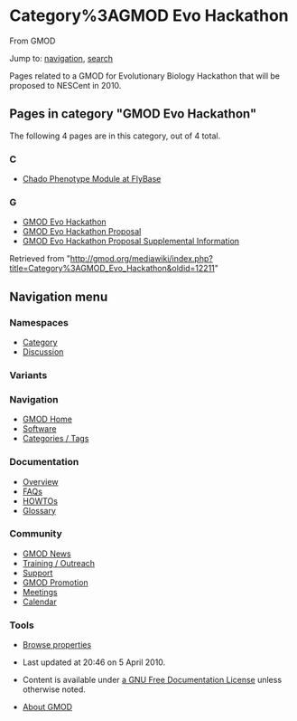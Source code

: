 









<span id="top"></span>







# <span dir="auto">Category%3AGMOD Evo Hackathon</span>





From GMOD









Jump to: [navigation](#mw-navigation), [search](#p-search)





Pages related to a GMOD for Evolutionary Biology Hackathon that will be
proposed to NESCent in 2010.





## Pages in category "GMOD Evo Hackathon"

The following 4 pages are in this category, out of 4 total.



### C

- [Chado Phenotype Module at
  FlyBase](Chado_Phenotype_Module_at_FlyBase "Chado Phenotype Module at FlyBase")

### G

- [GMOD Evo Hackathon](GMOD_Evo_Hackathon "GMOD Evo Hackathon")
- [GMOD Evo Hackathon
  Proposal](GMOD_Evo_Hackathon_Proposal "GMOD Evo Hackathon Proposal")
- [GMOD Evo Hackathon Proposal Supplemental
  Information](GMOD_Evo_Hackathon_Proposal_Supplemental_Information "GMOD Evo Hackathon Proposal Supplemental Information")











Retrieved from
"<http://gmod.org/mediawiki/index.php?title=Category%3AGMOD_Evo_Hackathon&oldid=12211>"

















## Navigation menu









### Namespaces

- <span id="ca-nstab-category"><a href="Category%3AGMOD_Evo_Hackathon" accesskey="c"
  title="View the category page [c]">Category</a></span>
- <span id="ca-talk"><a
  href="http://gmod.org/mediawiki/index.php?title=Category_talk:GMOD_Evo_Hackathon&amp;action=edit&amp;redlink=1"
  accesskey="t"
  title="Discussion about the content page [t]">Discussion</a></span>





### 

### Variants[](#)























<a href="Main_Page"
style="background-image: url(../images/GMOD-cogs.png);"
title="Visit the main page"></a>





### Navigation



- <span id="n-GMOD-Home">[GMOD Home](Main_Page)</span>
- <span id="n-Software">[Software](GMOD_Components)</span>
- <span id="n-Categories-.2F-Tags">[Categories /
  Tags](Categories)</span>







### Documentation



- <span id="n-Overview">[Overview](Overview)</span>
- <span id="n-FAQs">[FAQs](Category%3AFAQ)</span>
- <span id="n-HOWTOs">[HOWTOs](Category%3AHOWTO)</span>
- <span id="n-Glossary">[Glossary](Glossary)</span>







### Community



- <span id="n-GMOD-News">[GMOD News](GMOD_News)</span>
- <span id="n-Training-.2F-Outreach">[Training /
  Outreach](Training_and_Outreach)</span>
- <span id="n-Support">[Support](Support)</span>
- <span id="n-GMOD-Promotion">[GMOD Promotion](GMOD_Promotion)</span>
- <span id="n-Meetings">[Meetings](Meetings)</span>
- <span id="n-Calendar">[Calendar](Calendar)</span>







### Tools




- <span id="t-smwbrowselink"><a href="Special%3ABrowse/Category%3AGMOD_Evo_Hackathon"
  rel="smw-browse">Browse properties</a></span>












- <span id="footer-info-lastmod">Last updated at 20:46 on 5 April
  2010.</span>
<!-- - <span id="footer-info-viewcount">9,180 page views.</span> -->
- <span id="footer-info-copyright">Content is available under
  <a href="http://www.gnu.org/licenses/fdl-1.3.html" class="external"
  rel="nofollow">a GNU Free Documentation License</a> unless otherwise
  noted.</span>

<!-- -->

- <span id="footer-places-about">[About
  GMOD](GMOD%3AAbout "GMOD%3AAbout")</span>

<!-- -->








